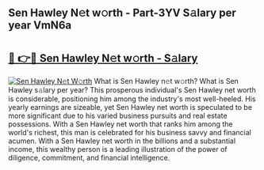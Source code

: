 ## Sen Hawley N𝚎t w𝚘rth - Part-3YV S𝚊lary per year VmN6a

# <h2><a href="http://gc0ef2n.nevu.top/?p=Sen+Hawley">🔗 👉🔴 Sen Hawley N𝚎t w𝚘rth - S𝚊lary</a></h2>

[![Sen Hawley N𝚎t W𝚘rth](https://i.imgur.com/Oavwk0R.jpeg)](http://gc0ef2n.nevu.top/?p=Sen+Hawley)
What is Sen Hawley n𝚎t w𝚘rth? What is Sen Hawley s𝚊lary per year?
This prosperous individual's Sen Hawley net worth is considerable, positioning him among the industry's most well-heeled. His yearly earnings are sizeable, yet Sen Hawley net worth is speculated to be more significant due to his varied business pursuits and real estate possessions. With a Sen Hawley net worth that ranks him among the world's richest, this man is celebrated for his business savvy and financial acumen. With a Sen Hawley net worth in the billions and a substantial income, this wealthy person is a leading illustration of the power of diligence, commitment, and financial intelligence.
